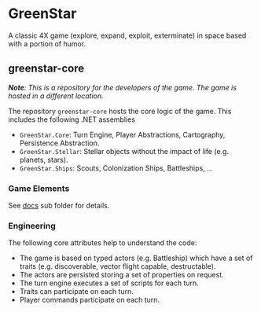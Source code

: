 # GreenStar

A classic 4X game (explore, expand, exploit, exterminate) in space based with a portion of humor.

## greenstar-core

***Note**: This is a repository for the developers of the game. The game is hosted in a different location.*

The repository `greenstar-core` hosts the core logic of the game. This includes the following .NET assemblies

- `GreenStar.Core`: Turn Engine, Player Abstractions, Cartography, Persistence Abstraction.
- `GreenStar.Stellar`: Stellar objects without the impact of life (e.g. planets, stars).
- `GreenStar.Ships`: Scouts, Colonization Ships, Battleships, ...

### Game Elements

See [docs](docs) sub folder for details.

### Engineering

The following core attributes help to understand the code:

- The game is based on typed actors (e.g. Battleship) which have a set of traits (e.g. discoverable, vector flight capable, destructable).
- The actors are persisted storing a set of properties on request.
- The turn engine executes a set of scripts for each turn.
- Traits can participate on each turn.
- Player commands participate on each turn.